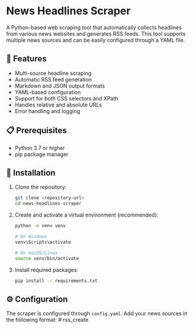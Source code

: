 # News Headlines Scraper

A Python-based web scraping tool that automatically collects headlines from various news websites and generates RSS feeds. This tool supports multiple news sources and can be easily configured through a YAML file.

## 🚀 Features

- Multi-source headline scraping
- Automatic RSS feed generation
- Markdown and JSON output formats
- YAML-based configuration
- Support for both CSS selectors and XPath
- Handles relative and absolute URLs
- Error handling and logging

## 📋 Prerequisites

- Python 3.7 or higher
- pip package manager

## 🔧 Installation

1. Clone the repository:
   ```bash
   git clone <repository-url>
   cd news-headlines-scraper
   ```

2. Create and activate a virtual environment (recommended):
   ```bash
   python -m venv venv
   
   # On Windows
   venv\Scripts\activate
   
   # On macOS/Linux
   source venv/bin/activate
   ```

3. Install required packages:
   ```bash
   pip install -r requirements.txt
   ```

## ⚙️ Configuration

The scraper is configured through `config.yaml`. Add your news sources in the following format: # rss_create
